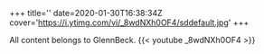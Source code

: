 +++
title=''
date=2020-01-30T16:38:34Z
cover='https://i.ytimg.com/vi/_8wdNXh0OF4/sddefault.jpg'
+++

All content belongs to GlennBeck.
{{< youtube _8wdNXh0OF4 >}}
